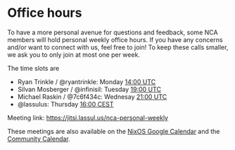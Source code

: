 # Office hours

To have a more personal avenue for questions and feedback, some NCA members will hold personal weekly office hours.
If you have any concerns and/or want to connect with us, feel free to join!
To keep these calls smaller, we ask you to only join at most one per week.

The time slots are
- Ryan Trinkle / @ryantrinkle: Monday [14:00 UTC](https://time.is/1400_in_UTC)
- Silvan Mosberger / @infinisil: Tuesday [19:00 UTC](https://time.is/1900_in_UTC)
- Michael Raskin / @7c6f434c: Wednesay [21:00 UTC](https://time.is/2100_in_UTC)
- @lassulus: Thursday [16:00 CEST](https://time.is/1600_in_UTC)

Meeting link: https://jitsi.lassul.us/nca-personal-weekly

These meetings are also available on the [NixOS Google Calendar](https://calendar.google.com/calendar/u/0/embed?src=b9o52fobqjak8oq8lfkhg3t0qg@group.calendar.google.com) and the [Community Calendar](https://discourse.nixos.org/t/community-calendar/18589).
